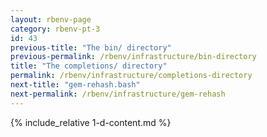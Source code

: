```yaml
---
layout: rbenv-page
category: rbenv-pt-3
id: 43
previous-title: "The bin/ directory"
previous-permalink: /rbenv/infrastructure/bin-directory
title: "The completions/ directory"
permalink: /rbenv/infrastructure/completions-directory
next-title: "gem-rehash.bash"
next-permalink: /rbenv/infrastructure/gem-rehash
---
```


{% include_relative 1-d-content.md %}
